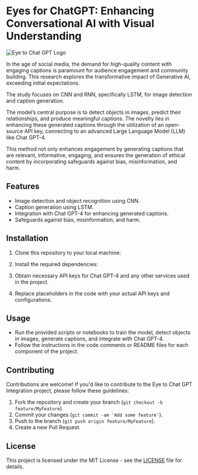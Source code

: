 # Eyes for ChatGPT: Enhancing Conversational AI with Visual Understanding

![Eye to Chat GPT Logo](https://dsuj2mkiosyd2.cloudfront.net/unified-gallery/161004/8878/f4f06085/eve-v4-v1-2016-oct-03-03-13-12pm-000-front_1300-auto.webp?t=1679365006)

In the age of social media, the demand for high-quality content with engaging captions is paramount for audience engagement and community building. This research explores the transformative impact of Generative AI, exceeding initial expectations.

The study focuses on CNN and RNN, specifically LSTM, for image detection and caption generation.

The model’s central purpose is to detect objects in images, predict their relationships, and produce meaningful captions. The novelty lies in enhancing these generated captions through the utilization of an open-source API key, connecting to an advanced Large Language Model (LLM) like Chat GPT-4.

This method not only enhances engagement by generating captions that are relevant, informative, engaging, and ensures the generation of ethical content by incorporating safeguards against bias, misinformation, and harm.

## Features

- Image detection and object recognition using CNN.
- Caption generation using LSTM.
- Integration with Chat GPT-4 for enhancing generated captions.
- Safeguards against bias, misinformation, and harm.

## Installation

1. Clone this repository to your local machine:

2. Install the required dependencies:

3. Obtain necessary API keys for Chat GPT-4 and any other services used in the project.

4. Replace placeholders in the code with your actual API keys and configurations.

## Usage

- Run the provided scripts or notebooks to train the model, detect objects in images, generate captions, and integrate with Chat GPT-4.
- Follow the instructions in the code comments or README files for each component of the project.

## Contributing

Contributions are welcome! If you'd like to contribute to the Eye to Chat GPT Integration project, please follow these guidelines:

1. Fork the repository and create your branch (`git checkout -b feature/MyFeature`).
2. Commit your changes (`git commit -am 'Add some feature'`).
3. Push to the branch (`git push origin feature/MyFeature`).
4. Create a new Pull Request.

## License

This project is licensed under the MIT License - see the [LICENSE](LICENSE) file for details.

